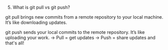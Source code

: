 5. What is git pull vs git push?

git pull brings new commits from a remote repository to your local machine. It’s like downloading updates.

git push sends your local commits to the remote repository. It’s like uploading your work.
→ Pull = get updates
→ Push = share updates
and that's all!